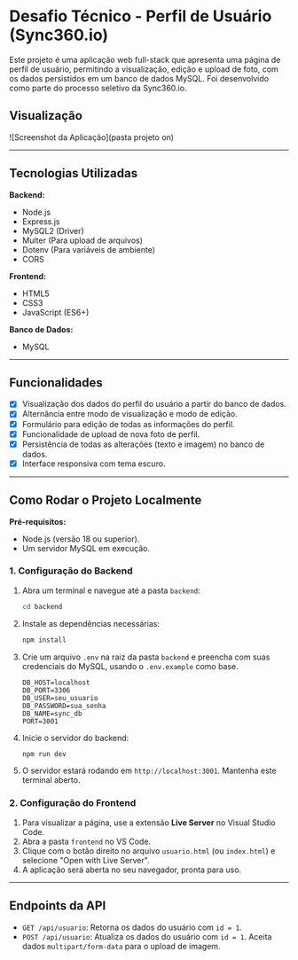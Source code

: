 # Desafio Técnico - Perfil de Usuário (Sync360.io)

Este projeto é uma aplicação web full-stack que apresenta uma página de perfil de usuário, permitindo a visualização, edição e upload de foto, com os dados persistidos em um banco de dados MySQL. Foi desenvolvido como parte do processo seletivo da Sync360.io.

## Visualização

![Screenshot da Aplicação](pasta projeto on)


---

## Tecnologias Utilizadas

**Backend:**
* Node.js
* Express.js
* MySQL2 (Driver)
* Multer (Para upload de arquivos)
* Dotenv (Para variáveis de ambiente)
* CORS

**Frontend:**
* HTML5
* CSS3
* JavaScript (ES6+)

**Banco de Dados:**
* MySQL

---

## Funcionalidades

-   [x] Visualização dos dados do perfil do usuário a partir do banco de dados.
-   [x] Alternância entre modo de visualização e modo de edição.
-   [x] Formulário para edição de todas as informações do perfil.
-   [x] Funcionalidade de upload de nova foto de perfil.
-   [x] Persistência de todas as alterações (texto e imagem) no banco de dados.
-   [x] Interface responsiva com tema escuro.

---

## Como Rodar o Projeto Localmente

**Pré-requisitos:**
* Node.js (versão 18 ou superior).
* Um servidor MySQL em execução.

### 1. Configuração do Backend

1.  Abra um terminal e navegue até a pasta `backend`:
    ```bash
    cd backend
    ```
2.  Instale as dependências necessárias:
    ```bash
    npm install
    ```
3.  Crie um arquivo `.env` na raiz da pasta `backend` e preencha com suas credenciais do MySQL, usando o `.env.example` como base.
    ```
    DB_HOST=localhost
    DB_PORT=3306
    DB_USER=seu_usuario
    DB_PASSWORD=sua_senha
    DB_NAME=sync_db
    PORT=3001
    ```
4.  Inicie o servidor do backend:
    ```bash
    npm run dev
    ```
5.  O servidor estará rodando em `http://localhost:3001`. Mantenha este terminal aberto.

### 2. Configuração do Frontend

1.  Para visualizar a página, use a extensão **Live Server** no Visual Studio Code.
2.  Abra a pasta `frontend` no VS Code.
3.  Clique com o botão direito no arquivo `usuario.html` (ou `index.html`) e selecione "Open with Live Server".
4.  A aplicação será aberta no seu navegador, pronta para uso.

---

## Endpoints da API

* `GET /api/usuario`: Retorna os dados do usuário com `id = 1`.
* `POST /api/usuario`: Atualiza os dados do usuário com `id = 1`. Aceita dados `multipart/form-data` para o upload de imagem.